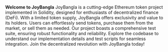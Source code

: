 **Welcome to JoyBangla**
JoyBangla is a cutting-edge Ethereum token project implemented in Solidity, designed for enthusiasts of decentralized finance (DeFi). With a limited token supply, JoyBangla offers exclusivity and value to its holders. Users can effortlessly send tokens, purchase them from the market, or sell them as needed. Our project boasts a comprehensive test suite, ensuring robust functionality and reliability. Explore the codebase to understand our implementation details and test scripts for seamless integration. Join the decentralized revolution with JoyBangla today!
